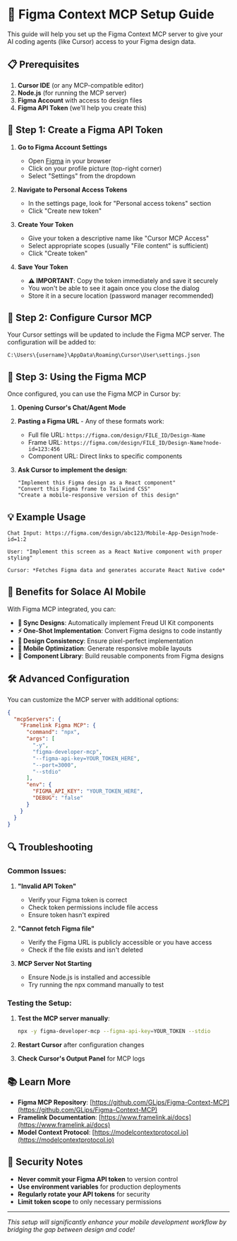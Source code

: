 # 🎨 Figma Context MCP Setup Guide

This guide will help you set up the Figma Context MCP server to give your AI coding agents (like Cursor) access to your Figma design data.

## 📋 Prerequisites

1. **Cursor IDE** (or any MCP-compatible editor)
2. **Node.js** (for running the MCP server)
3. **Figma Account** with access to design files
4. **Figma API Token** (we'll help you create this)

## 🔑 Step 1: Create a Figma API Token

1. **Go to Figma Account Settings**
   - Open [Figma](https://figma.com) in your browser
   - Click on your profile picture (top-right corner)
   - Select "Settings" from the dropdown

2. **Navigate to Personal Access Tokens**
   - In the settings page, look for "Personal access tokens" section
   - Click "Create new token"

3. **Create Your Token**
   - Give your token a descriptive name like "Cursor MCP Access"
   - Select appropriate scopes (usually "File content" is sufficient)
   - Click "Create token"

4. **Save Your Token**
   - **⚠️ IMPORTANT**: Copy the token immediately and save it securely
   - You won't be able to see it again once you close the dialog
   - Store it in a secure location (password manager recommended)

## 🔧 Step 2: Configure Cursor MCP

Your Cursor settings will be updated to include the Figma MCP server. The configuration will be added to:
```
C:\Users\{username}\AppData\Roaming\Cursor\User\settings.json
```

## 🚀 Step 3: Using the Figma MCP

Once configured, you can use the Figma MCP in Cursor by:

1. **Opening Cursor's Chat/Agent Mode**
2. **Pasting a Figma URL** - Any of these formats work:
   - Full file URL: `https://figma.com/design/FILE_ID/Design-Name`
   - Frame URL: `https://figma.com/design/FILE_ID/Design-Name?node-id=123:456`
   - Component URL: Direct links to specific components

3. **Ask Cursor to implement the design**:
   ```
   "Implement this Figma design as a React component"
   "Convert this Figma frame to Tailwind CSS"
   "Create a mobile-responsive version of this design"
   ```

## 💡 Example Usage

```
Chat Input: https://figma.com/design/abc123/Mobile-App-Design?node-id=1:2

User: "Implement this screen as a React Native component with proper styling"

Cursor: *Fetches Figma data and generates accurate React Native code*
```

## 🎯 Benefits for Solace AI Mobile

With Figma MCP integrated, you can:

- **🔄 Sync Designs**: Automatically implement Freud UI Kit components
- **⚡ One-Shot Implementation**: Convert Figma designs to code instantly
- **🎨 Design Consistency**: Ensure pixel-perfect implementation
- **📱 Mobile Optimization**: Generate responsive mobile layouts
- **🧰 Component Library**: Build reusable components from Figma designs

## 🛠️ Advanced Configuration

You can customize the MCP server with additional options:

```json
{
  "mcpServers": {
    "Framelink Figma MCP": {
      "command": "npx",
      "args": [
        "-y", 
        "figma-developer-mcp", 
        "--figma-api-key=YOUR_TOKEN_HERE",
        "--port=3000",
        "--stdio"
      ],
      "env": {
        "FIGMA_API_KEY": "YOUR_TOKEN_HERE",
        "DEBUG": "false"
      }
    }
  }
}
```

## 🔍 Troubleshooting

### Common Issues:

1. **"Invalid API Token"**
   - Verify your Figma token is correct
   - Check token permissions include file access
   - Ensure token hasn't expired

2. **"Cannot fetch Figma file"**
   - Verify the Figma URL is publicly accessible or you have access
   - Check if the file exists and isn't deleted

3. **MCP Server Not Starting**
   - Ensure Node.js is installed and accessible
   - Try running the npx command manually to test

### Testing the Setup:

1. **Test the MCP server manually**:
   ```bash
   npx -y figma-developer-mcp --figma-api-key=YOUR_TOKEN --stdio
   ```

2. **Restart Cursor** after configuration changes

3. **Check Cursor's Output Panel** for MCP logs

## 📚 Learn More

- **Figma MCP Repository**: [https://github.com/GLips/Figma-Context-MCP](https://github.com/GLips/Figma-Context-MCP)
- **Framelink Documentation**: [https://www.framelink.ai/docs](https://www.framelink.ai/docs)
- **Model Context Protocol**: [https://modelcontextprotocol.io](https://modelcontextprotocol.io)

## 🔐 Security Notes

- **Never commit your Figma API token** to version control
- **Use environment variables** for production deployments
- **Regularly rotate your API tokens** for security
- **Limit token scope** to only necessary permissions

---

*This setup will significantly enhance your mobile development workflow by bridging the gap between design and code!*
